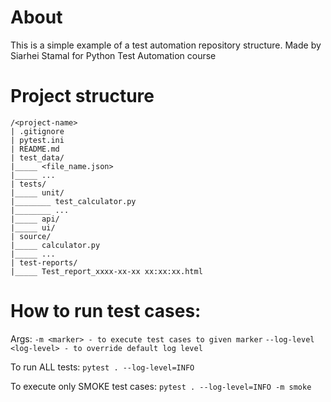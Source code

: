 # About
This is a simple example of a test automation repository structure.
Made by Siarhei Stamal for Python Test Automation course

# Project structure
```
/<project-name>
| .gitignore
| pytest.ini
| README.md
| test_data/
|_____ <file_name.json>
|_____ ...
| tests/
|_____ unit/
|________ test_calculator.py
|________ ...
|_____ api/
|_____ ui/
| source/
|_____ calculator.py
|_____ ...
| test-reports/
|_____ Test_report_xxxx-xx-xx xx:xx:xx.html
```


# How to run test cases:
Args:
`-m <marker> - to execute test cases to given marker`
`--log-level <log-level> - to override default log level`

To run ALL tests:
`pytest . --log-level=INFO`

To execute only SMOKE test cases:
`pytest . --log-level=INFO -m smoke`